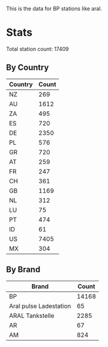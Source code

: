 This is the data for BP stations like aral.


# Stats

Total station count: 17409
## By Country

| Country | Count
| - | - 
| NZ | 269
| AU | 1612
| ZA | 495
| ES | 720
| DE | 2350
| PL | 576
| GR | 720
| AT | 259
| FR | 247
| CH | 361
| GB | 1169
| NL | 312
| LU | 75
| PT | 474
| ID | 61
| US | 7405
| MX | 304
## By Brand

| Brand | Count
| - | - 
| BP | 14168
| Aral pulse Ladestation | 65
| ARAL Tankstelle | 2285
| AR | 67
| AM | 824
